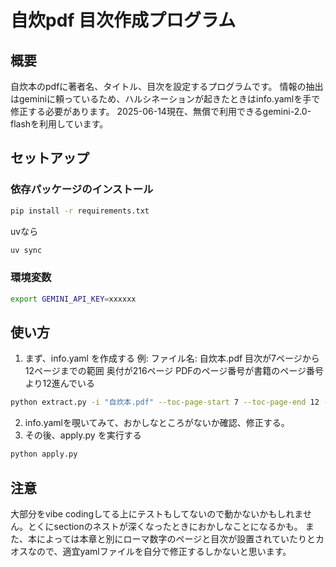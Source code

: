 # 自炊pdf 目次作成プログラム

## 概要

自炊本のpdfに著者名、タイトル、目次を設定するプログラムです。
情報の抽出はgeminiに頼っているため、ハルシネーションが起きたときはinfo.yamlを手で修正する必要があります。
2025-06-14現在、無償で利用できるgemini-2.0-flashを利用しています。



## セットアップ

### 依存パッケージのインストール
```bash
pip install -r requirements.txt
```

uvなら
```bash
uv sync
```


### 環境変数

```bash
export GEMINI_API_KEY=xxxxxx
```

## 使い方

1. まず、info.yaml を作成する
例: 
ファイル名: 自炊本.pdf 
目次が7ページから12ページまでの範囲
奥付が216ページ
PDFのページ番号が書籍のページ番号より12進んでいる


```bash
python extract.py -i "自炊本.pdf" --toc-page-start 7 --toc-page-end 12 --author-page 216 --toc-page-diff 12
```

2. info.yamlを覗いてみて、おかしなところがないか確認、修正する。
3. その後、apply.py を実行する

```bash
python apply.py
```

## 注意

大部分をvibe codingしてる上にテストもしてないので動かないかもしれません。とくにsectionのネストが深くなったときにおかしなことになるかも。
また、本によっては本章と別にローマ数字のページと目次が設置されていたりとカオスなので、適宜yamlファイルを自分で修正するしかないと思います。







